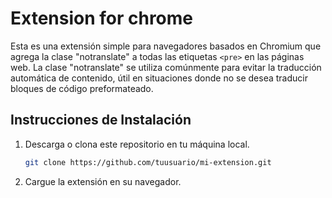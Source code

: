# Extension for chrome

Esta es una extensión simple para navegadores basados en Chromium que agrega la clase "notranslate" a todas las etiquetas `<pre>` en las páginas web. La clase "notranslate" se utiliza comúnmente para evitar la traducción automática de contenido, útil en situaciones donde no se desea traducir bloques de código preformateado.

## Instrucciones de Instalación

1. Descarga o clona este repositorio en tu máquina local.

   ```bash
   git clone https://github.com/tuusuario/mi-extension.git

2. Cargue la extensión en su navegador.
